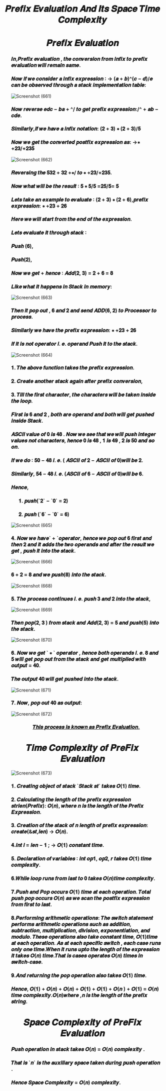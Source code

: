 <h1 align="Center">𝑷𝒓𝒆𝒇𝒊𝒙 𝑬𝒗𝒂𝒍𝒖𝒂𝒕𝒊𝒐𝒏  𝑨𝒏𝒅 𝑰𝒕𝒔 𝑺𝒑𝒂𝒄𝒆 𝑻𝒊𝒎𝒆 𝑪𝒐𝒎𝒑𝒍𝒆𝒙𝒊𝒕𝒚</h1>
<h1 align="Center">𝑷𝒓𝒆𝒇𝒊𝒙 𝑬𝒗𝒂𝒍𝒖𝒂𝒕𝒊𝒐𝒏</h1>
<ul>
  
<h3>𝑰𝒏,𝑷𝒓𝒆𝒇𝒊𝒙 𝒆𝒗𝒂𝒍𝒖𝒂𝒕𝒊𝒐𝒏 , 𝒕𝒉𝒆 𝒄𝒐𝒏𝒗𝒆𝒓𝒔𝒊𝒐𝒏 𝒇𝒓𝒐𝒎 𝒊𝒏𝒇𝒊𝒙 𝒕𝒐
𝒑𝒓𝒆𝒇𝒊𝒙 𝒆𝒗𝒂𝒍𝒖𝒂𝒕𝒊𝒐𝒏 𝒘𝒊𝒍𝒍 𝒓𝒆𝒎𝒂𝒊𝒏 𝒔𝒂𝒎𝒆.</h3>
<h3>𝑵𝒐𝒘 𝒊𝒇 𝒘𝒆 𝒄𝒐𝒏𝒔𝒊𝒅𝒆𝒓 𝒂 𝒊𝒏𝒇𝒊𝒙 𝒆𝒙𝒑𝒓𝒆𝒔𝒔𝒊𝒐𝒏 ∶
→ (𝒂 + 𝒃)^(𝒄 − 𝒅)/𝒆
𝒄𝒂𝒏 𝒃𝒆 𝒐𝒃𝒔𝒆𝒓𝒗𝒆𝒅 𝒕𝒉𝒓𝒐𝒖𝒈𝒉 𝒂 𝒔𝒕𝒂𝒄𝒌 𝒊𝒎𝒑𝒍𝒆𝒎𝒆𝒏𝒕𝒂𝒕𝒊𝒐𝒏 𝒕𝒂𝒃𝒍𝒆:</h3>  
  
  ![Screenshot (661)](https://github.com/AvinandanBose/PreFix_Evaluation-Space_Time_Complexity/assets/38869235/f44fcaa4-bc62-448f-b3a8-cb30ed0afa16)

<h3>  𝑵𝒐𝒘 𝒓𝒆𝒗𝒆𝒓𝒔𝒆 𝒆𝒅𝒄 − 𝒃𝒂 + ^/ 𝒕𝒐 𝒈𝒆𝒕 𝒑𝒓𝒆𝒇𝒊𝒙 𝒆𝒙𝒑𝒓𝒆𝒔𝒔𝒊𝒐𝒏:/^ + 𝒂𝒃 − 𝒄𝒅𝒆.</h3>
  
<h3>  𝑺𝒊𝒎𝒊𝒍𝒂𝒓𝒍𝒚,𝒊𝒇 𝒘𝒆 𝒉𝒂𝒗𝒆 𝒂 𝒊𝒏𝒇𝒊𝒙 𝒏𝒐𝒕𝒂𝒕𝒊𝒐𝒏:
(𝟐 + 𝟑) ∗ (𝟐 + 𝟑)/𝟓</h3>
  
<h3> 𝑵𝒐𝒘 𝒘𝒆 𝒈𝒆𝒕 𝒕𝒉𝒆 𝒄𝒐𝒏𝒗𝒆𝒓𝒕𝒆𝒅 𝒑𝒐𝒔𝒕𝒇𝒊𝒙 𝒆𝒙𝒑𝒓𝒆𝒔𝒔𝒊𝒐𝒏 𝒂𝒔:
→∗ +𝟐𝟑/+𝟐𝟑𝟓</h3>
  
![Screenshot (662)](https://github.com/AvinandanBose/PreFix_Evaluation-Space_Time_Complexity/assets/38869235/1daa10ed-5961-4580-8f0c-0728c8d40a2a) 
  
<h3>𝑹𝒆𝒗𝒆𝒓𝒔𝒊𝒏𝒈 𝒕𝒉𝒆 𝟓𝟑𝟐 + 𝟑𝟐 +∗/ 𝒕𝒐 ∗ +𝟐𝟑/+𝟐𝟑𝟓.</h3>
<h3>𝑵𝒐𝒘 𝒘𝒉𝒂𝒕 𝒘𝒊𝒍𝒍 𝒃𝒆 𝒕𝒉𝒆 𝒓𝒆𝒔𝒖𝒍𝒕 ∶ 𝟓 ∗ 𝟓/𝟓 =𝟐𝟓/𝟓= 𝟓</h3>
<h3>𝑳𝒆𝒕𝒔 𝒕𝒂𝒌𝒆 𝒂𝒏 𝒆𝒙𝒂𝒎𝒑𝒍𝒆 𝒕𝒐 𝒆𝒗𝒂𝒍𝒖𝒂𝒕𝒆 ∶ (𝟐 + 𝟑) ∗ (𝟐 + 𝟔),𝒑𝒓𝒆𝒇𝒊𝒙 𝒆𝒙𝒑𝒓𝒆𝒔𝒔𝒊𝒐𝒏: ∗ +𝟐𝟑 + 𝟐𝟔</h3>
<h3>𝑯𝒆𝒓𝒆 𝒘𝒆 𝒘𝒊𝒍𝒍 𝒔𝒕𝒂𝒓𝒕 𝒇𝒓𝒐𝒎 𝒕𝒉𝒆 𝒆𝒏𝒅 𝒐𝒇 𝒕𝒉𝒆 𝒆𝒙𝒑𝒓𝒆𝒔𝒔𝒊𝒐𝒏.</h3>
<h3>𝑳𝒆𝒕𝒔 𝒆𝒗𝒂𝒍𝒖𝒂𝒕𝒆 𝒊𝒕 𝒕𝒉𝒓𝒐𝒖𝒈𝒉 𝒔𝒕𝒂𝒄𝒌 ∶</h3>
<h3>𝑷𝒖𝒔𝒉 (𝟔),</h3>
<h3>𝑷𝒖𝒔𝒉(𝟐),</h3>
<h3>𝑵𝒐𝒘 𝒘𝒆 𝒈𝒆𝒕 + 𝒉𝒆𝒏𝒄𝒆 ∶ 𝑨𝒅𝒅(𝟐, 𝟑) = 𝟐 + 𝟔 = 𝟖</h3>
<h3>𝑳𝒊𝒌𝒆 𝒘𝒉𝒂𝒕 𝒊𝒕 𝒉𝒂𝒑𝒑𝒆𝒏𝒔 𝒊𝒏 𝑺𝒕𝒂𝒄𝒌 𝒊𝒏 𝒎𝒆𝒎𝒐𝒓𝒚:</h3>
  
![Screenshot (663)](https://github.com/AvinandanBose/PreFix_Evaluation-Space_Time_Complexity/assets/38869235/77155ffa-aed7-4b69-8205-208b142d235a)

<h3>𝑻𝒉𝒆𝒏 𝒊𝒕 𝒑𝒐𝒑 𝒐𝒖𝒕 , 𝟔 𝒂𝒏𝒅 𝟐 𝒂𝒏𝒅 𝒔𝒆𝒏𝒅 𝑨𝑫𝑫(𝟔, 𝟐) 𝒕𝒐 𝑷𝒓𝒐𝒄𝒆𝒔𝒔𝒐𝒓 𝒕𝒐
𝒑𝒓𝒐𝒄𝒆𝒔𝒔.</h3>
  
<h3>𝑺𝒊𝒎𝒊𝒍𝒂𝒓𝒍𝒚 𝒘𝒆 𝒉𝒂𝒗𝒆 𝒕𝒉𝒆 𝒑𝒓𝒆𝒇𝒊𝒙 𝒆𝒙𝒑𝒓𝒆𝒔𝒔𝒊𝒐𝒏: ∗ +𝟐𝟑 + 𝟐𝟔</h3>
<h3>𝒊𝒇 𝒊𝒕 𝒊𝒔 𝒏𝒐𝒕 𝒐𝒑𝒆𝒓𝒂𝒕𝒐𝒓 𝒊. 𝒆. 𝒐𝒑𝒆𝒓𝒂𝒏𝒅 𝑷𝒖𝒔𝒉 𝒊𝒕 𝒕𝒐 𝒕𝒉𝒆 𝒔𝒕𝒂𝒄𝒌. </h3>
  
  ![Screenshot (664)](https://github.com/AvinandanBose/PreFix_Evaluation-Space_Time_Complexity/assets/38869235/0de70138-87c0-4c85-b1b6-c8d666088f91)
  
<h3>𝟏. 𝑻𝒉𝒆 𝒂𝒃𝒐𝒗𝒆 𝒇𝒖𝒏𝒄𝒕𝒊𝒐𝒏 𝒕𝒂𝒌𝒆𝒔 𝒕𝒉𝒆 𝒑𝒓𝒆𝒇𝒊𝒙 𝒆𝒙𝒑𝒓𝒆𝒔𝒔𝒊𝒐𝒏.</h3>
<h3>𝟐. 𝑪𝒓𝒆𝒂𝒕𝒆 𝒂𝒏𝒐𝒕𝒉𝒆𝒓 𝒔𝒕𝒂𝒄𝒌 𝒂𝒈𝒂𝒊𝒏 𝒂𝒇𝒕𝒆𝒓 𝒑𝒓𝒆𝒇𝒊𝒙 𝒄𝒐𝒏𝒗𝒆𝒓𝒔𝒊𝒐𝒏,</h3>
<h3>𝟑. 𝑻𝒊𝒍𝒍 𝒕𝒉𝒆 𝒇𝒊𝒓𝒔𝒕 𝒄𝒉𝒂𝒓𝒂𝒄𝒕𝒆𝒓, 𝒕𝒉𝒆 𝒄𝒉𝒂𝒓𝒂𝒄𝒕𝒆𝒓𝒔
𝒘𝒊𝒍𝒍 𝒃𝒆 𝒕𝒂𝒌𝒆𝒏 𝒊𝒏𝒔𝒊𝒅𝒆 𝒕𝒉𝒆 𝒍𝒐𝒐𝒑.</h3>
<h3>𝑭𝒊𝒓𝒔𝒕 𝒊𝒔 𝟔 𝒂𝒏𝒅 𝟐 , 𝒃𝒐𝒕𝒉 𝒂𝒓𝒆 𝒐𝒑𝒆𝒓𝒂𝒏𝒅 𝒂𝒏𝒅 𝒃𝒐𝒕𝒉 𝒘𝒊𝒍𝒍 𝒈𝒆𝒕 𝒑𝒖𝒔𝒉𝒆𝒅
𝒊𝒏𝒔𝒊𝒅𝒆 𝑺𝒕𝒂𝒄𝒌.</h3>
<h3>𝑨𝑺𝑪𝑰𝑰 𝒗𝒂𝒍𝒖𝒆 𝒐𝒇 𝟎 𝒊𝒔 𝟒𝟖 . 𝑵𝒐𝒘 𝒘𝒆 𝒔𝒆𝒆 𝒕𝒉𝒂𝒕 𝒘𝒆 𝒘𝒊𝒍𝒍 𝒑𝒖𝒔𝒉 𝒊𝒏𝒕𝒆𝒈𝒆𝒓
𝒗𝒂𝒍𝒖𝒆𝒔 𝒏𝒐𝒕 𝒄𝒉𝒂𝒓𝒂𝒄𝒕𝒆𝒓𝒔, 𝒉𝒆𝒏𝒄𝒆 𝟎 𝒊𝒔 𝟒𝟖 , 𝟏 𝒊𝒔 𝟒𝟗 , 𝟐 𝒊𝒔 𝟓𝟎 𝒂𝒏𝒅
𝒔𝒐 𝒐𝒏.</h3>
<h3>𝑰𝒇 𝒘𝒆 𝒅𝒐 ∶ 𝟓𝟎 − 𝟒𝟖 𝒊. 𝒆. ( 𝑨𝑺𝑪𝑰𝑰 𝒐𝒇 𝟐 − 𝑨𝑺𝑪𝑰𝑰 𝒐𝒇 𝟎)𝒘𝒊𝒍𝒍 𝒃𝒆 𝟐.</h3>
<h3>𝑺𝒊𝒎𝒊𝒍𝒂𝒓𝒍𝒚, 𝟓𝟒 − 𝟒𝟖 𝒊. 𝒆. (𝑨𝑺𝑪𝑰𝑰 𝒐𝒇 𝟔 − 𝑨𝑺𝑪𝑰𝑰 𝒐𝒇 𝟎)𝒘𝒊𝒍𝒍 𝒃𝒆 𝟔.</h3>
<h3>𝑯𝒆𝒏𝒄𝒆,</h3>
<ul>  
<h3>𝟏. 𝒑𝒖𝒔𝒉(`𝟐` − `𝟎` = 𝟐)</h3>
<h3>𝟐. 𝒑𝒖𝒔𝒉 (`𝟔` − `𝟎` = 𝟔) </h3> 
</ul>

![Screenshot (665)](https://github.com/AvinandanBose/PreFix_Evaluation-Space_Time_Complexity/assets/38869235/a968969b-e616-4577-a848-ee1f05573ee5)
  
<h3>𝟒. 𝑵𝒐𝒘 𝒘𝒆 𝒉𝒂𝒗𝒆` + `𝒐𝒑𝒆𝒓𝒂𝒕𝒐𝒓, 𝒉𝒆𝒏𝒄𝒆 𝒘𝒆 𝒑𝒐𝒑 𝒐𝒖𝒕 𝟔 𝒇𝒊𝒓𝒔𝒕
𝒂𝒏𝒅 𝒕𝒉𝒆𝒏 𝟐 𝒂𝒏𝒅 𝒊𝒕 𝒂𝒅𝒅𝒔 𝒕𝒉𝒆 𝒕𝒘𝒐 𝒐𝒑𝒆𝒓𝒂𝒏𝒅𝒔 𝒂𝒏𝒅 𝒂𝒇𝒕𝒆𝒓 𝒕𝒉𝒆 𝒓𝒆𝒔𝒖𝒍𝒕
𝒘𝒆 𝒈𝒆𝒕 , 𝒑𝒖𝒔𝒉 𝒊𝒕 𝒊𝒏𝒕𝒐 𝒕𝒉𝒆 𝒔𝒕𝒂𝒄𝒌.</h3> 
  
 ![Screenshot (666)](https://github.com/AvinandanBose/PreFix_Evaluation-Space_Time_Complexity/assets/38869235/58215e6a-04fc-4bda-9813-32afe09712ee)
  
<h3>𝟔 + 𝟐 = 𝟖 𝒂𝒏𝒅 𝒘𝒆 𝒑𝒖𝒔𝒉(𝟖) 𝒊𝒏𝒕𝒐 𝒕𝒉𝒆 𝒔𝒕𝒂𝒄𝒌. </h3> 
  
![Screenshot (668)](https://github.com/AvinandanBose/PreFix_Evaluation-Space_Time_Complexity/assets/38869235/370f816c-b152-48f7-a779-4617d6306e80)
  
 <h3>𝟓. 𝑻𝒉𝒆 𝒑𝒓𝒐𝒄𝒆𝒔𝒔 𝒄𝒐𝒏𝒕𝒊𝒏𝒖𝒆𝒔 𝒊. 𝒆. 𝒑𝒖𝒔𝒉 𝟑 𝒂𝒏𝒅 𝟐 𝒊𝒏𝒕𝒐 𝒕𝒉𝒆 𝒔𝒕𝒂𝒄𝒌,</h3> 
  
  ![Screenshot (669)](https://github.com/AvinandanBose/PreFix_Evaluation-Space_Time_Complexity/assets/38869235/cf00da1e-601e-44e3-85e8-6fd1835cbeda)
  
 <h3>𝑻𝒉𝒆𝒏 𝒑𝒐𝒑(𝟐, 𝟑 ) 𝒇𝒓𝒐𝒎 𝒔𝒕𝒂𝒄𝒌 𝒂𝒏𝒅 𝑨𝒅𝒅(𝟐, 𝟑) = 𝟓 𝒂𝒏𝒅
𝒑𝒖𝒔𝒉(𝟓) 𝒊𝒏𝒕𝒐 𝒕𝒉𝒆 𝒔𝒕𝒂𝒄𝒌. </h3> 
  
![Screenshot (670)](https://github.com/AvinandanBose/PreFix_Evaluation-Space_Time_Complexity/assets/38869235/d599699e-54e3-418e-884e-53299c79b116)
  
 <h3> 𝟔. 𝑵𝒐𝒘 𝒘𝒆 𝒈𝒆𝒕 ` ∗ ` 𝒐𝒑𝒆𝒓𝒂𝒕𝒐𝒓 , 𝒉𝒆𝒏𝒄𝒆 𝒃𝒐𝒕𝒉 𝒐𝒑𝒆𝒓𝒂𝒏𝒅𝒔 𝒊. 𝒆.
𝟖 𝒂𝒏𝒅 𝟓 𝒘𝒊𝒍𝒍 𝒈𝒆𝒕 𝒑𝒐𝒑 𝒐𝒖𝒕 𝒇𝒓𝒐𝒎 𝒕𝒉𝒆 𝒔𝒕𝒂𝒄𝒌 𝒂𝒏𝒅 𝒈𝒆𝒕 𝒎𝒖𝒍𝒕𝒊𝒑𝒍𝒊𝒆𝒅
𝒘𝒊𝒕𝒉 𝒐𝒖𝒕𝒑𝒖𝒕 = 𝟒𝟎.</h3> 
  
<h3>𝑻𝒉𝒆 𝒐𝒖𝒕𝒑𝒖𝒕 𝟒𝟎 𝒘𝒊𝒍𝒍 𝒈𝒆𝒕 𝒑𝒖𝒔𝒉𝒆𝒅 𝒊𝒏𝒕𝒐 𝒕𝒉𝒆 𝒔𝒕𝒂𝒄𝒌.</h3> 
  
  ![Screenshot (671)](https://github.com/AvinandanBose/PreFix_Evaluation-Space_Time_Complexity/assets/38869235/4eb69fa3-4aa6-4984-a4b0-c2a924a5b573)

<h3>  𝟕. 𝑵𝒐𝒘, 𝒑𝒐𝒑 𝒐𝒖𝒕 𝟒𝟎 𝒂𝒔 𝒐𝒖𝒕𝒑𝒖𝒕:</h3> 
  
  ![Screenshot (672)](https://github.com/AvinandanBose/PreFix_Evaluation-Space_Time_Complexity/assets/38869235/3da24a04-f752-4a79-887a-be75b2e3d8ef)

<h3 align="Center"><ins>𝑻𝒉𝒊𝒔 𝒑𝒓𝒐𝒄𝒆𝒔𝒔 𝒊𝒔 𝒌𝒏𝒐𝒘𝒏 𝒂𝒔 𝑷𝒓𝒆𝒇𝒊𝒙 𝑬𝒗𝒂𝒍𝒖𝒂𝒕𝒊𝒐𝒏.</ins></h3>
  


</ul>

<h1></h1>
 <h1 align="Center"> 𝑻𝒊𝒎𝒆 𝑪𝒐𝒎𝒑𝒍𝒆𝒙𝒊𝒕𝒚 𝒐𝒇 𝑷𝒓𝒆𝑭𝒊𝒙 𝑬𝒗𝒂𝒍𝒖𝒂𝒕𝒊𝒐𝒏 </h1>

<ul>
  
  ![Screenshot (673)](https://github.com/AvinandanBose/PreFix_Evaluation-Space_Time_Complexity/assets/38869235/dcf9a891-3bc4-4288-8e51-d6301490c23d)
  
<h3>𝟏. 𝑪𝒓𝒆𝒂𝒕𝒊𝒏𝒈 𝒐𝒃𝒋𝒆𝒄𝒕 𝒐𝒇 𝒔𝒕𝒂𝒄𝒌 `𝑺𝒕𝒂𝒄𝒌 𝒔𝒕` 𝒕𝒂𝒌𝒆𝒔 𝑶(𝟏)
𝒕𝒊𝒎𝒆.</h3>
<h3>𝟐. 𝑪𝒂𝒍𝒄𝒖𝒍𝒂𝒕𝒊𝒏𝒈 𝒕𝒉𝒆 𝒍𝒆𝒏𝒈𝒕𝒉 𝒐𝒇 𝒕𝒉𝒆 𝒑𝒓𝒆𝒇𝒊𝒙 𝒆𝒙𝒑𝒓𝒆𝒔𝒔𝒊𝒐𝒏
𝒔𝒕𝒓𝒍𝒆𝒏(𝑷𝒓𝒆𝒇𝒊𝒙): 𝑶(𝒏), 𝒘𝒉𝒆𝒓𝒆 𝒏 𝒊𝒔 𝒕𝒉𝒆 𝒍𝒆𝒏𝒈𝒕𝒉 𝒐𝒇 𝒕𝒉𝒆 𝑷𝒓𝒆𝒇𝒊𝒙
𝑬𝒙𝒑𝒓𝒆𝒔𝒔𝒊𝒐𝒏.</h3>
<h3>𝟑. 𝑪𝒓𝒆𝒂𝒕𝒊𝒐𝒏 𝒐𝒇 𝒕𝒉𝒆 𝒔𝒕𝒂𝒄𝒌 𝒐𝒇 𝒏 𝒍𝒆𝒏𝒈𝒕𝒉 𝒐𝒇 𝒑𝒓𝒆𝒇𝒊𝒙 𝒆𝒙𝒑𝒓𝒆𝒔𝒔𝒊𝒐𝒏:
𝒄𝒓𝒆𝒂𝒕𝒆(&𝒔𝒕,𝒍𝒆𝒏) → 𝑶(𝒏).</h3>
<h3>𝟒.𝒊𝒏𝒕 𝒊 = 𝒍𝒆𝒏 − 𝟏 ; → 𝑶(𝟏) 𝒄𝒐𝒏𝒔𝒕𝒂𝒏𝒕 𝒕𝒊𝒎𝒆.</h3>
<h3>𝟓. 𝑫𝒆𝒄𝒍𝒂𝒓𝒂𝒕𝒊𝒐𝒏 𝒐𝒇 𝒗𝒂𝒓𝒊𝒂𝒃𝒍𝒆𝒔 ∶ 𝒊𝒏𝒕 𝒐𝒑𝟏, 𝒐𝒑𝟐, 𝒓 𝒕𝒂𝒌𝒆𝒔 𝑶(𝟏)
𝒕𝒊𝒎𝒆 𝒄𝒐𝒎𝒑𝒍𝒆𝒙𝒊𝒕𝒚.</h3>
<h3>𝟔.𝑾𝒉𝒊𝒍𝒆 𝒍𝒐𝒐𝒑 𝒓𝒖𝒏𝒔 𝒇𝒓𝒐𝒎 𝒍𝒂𝒔𝒕 𝒕𝒐 𝟎 𝒕𝒂𝒌𝒆𝒔 𝑶(𝒏)𝒕𝒊𝒎𝒆 𝒄𝒐𝒎𝒑𝒍𝒆𝒙𝒊𝒕𝒚. </h3>
<h3>𝟕.𝑷𝒖𝒔𝒉 𝒂𝒏𝒅 𝑷𝒐𝒑 𝒐𝒄𝒄𝒖𝒓𝒔 𝑶(𝟏) 𝒕𝒊𝒎𝒆 𝒂𝒕 𝒆𝒂𝒄𝒉 𝒐𝒑𝒆𝒓𝒂𝒕𝒊𝒐𝒏. 𝑻𝒐𝒕𝒂𝒍
𝒑𝒖𝒔𝒉 𝒑𝒐𝒑 𝒐𝒄𝒄𝒖𝒓𝒔 𝑶(𝒏) 𝒂𝒔 𝒘𝒆 𝒔𝒄𝒂𝒏 𝒕𝒉𝒆 𝒑𝒐𝒔𝒕𝒇𝒊𝒙 𝒆𝒙𝒑𝒓𝒆𝒔𝒔𝒊𝒐𝒏
𝒇𝒓𝒐𝒎 𝒇𝒊𝒓𝒔𝒕 𝒕𝒐 𝒍𝒂𝒔𝒕.</h3>
<h3>𝟖.𝑷𝒆𝒓𝒇𝒐𝒓𝒎𝒊𝒏𝒈 𝒂𝒓𝒊𝒕𝒉𝒎𝒆𝒕𝒊𝒄 𝒐𝒑𝒆𝒓𝒂𝒕𝒊𝒐𝒏𝒔: 𝑻𝒉𝒆 𝒔𝒘𝒊𝒕𝒄𝒉 𝒔𝒕𝒂𝒕𝒆𝒎𝒆𝒏𝒕
𝒑𝒆𝒓𝒇𝒐𝒓𝒎𝒔 𝒂𝒓𝒊𝒕𝒉𝒎𝒆𝒕𝒊𝒄 𝒐𝒑𝒆𝒓𝒂𝒕𝒊𝒐𝒏𝒔 𝒔𝒖𝒄𝒉 𝒂𝒔 𝒂𝒅𝒅𝒊𝒕𝒊𝒐𝒏, 
𝒔𝒖𝒃𝒕𝒓𝒂𝒄𝒕𝒊𝒐𝒏, 𝒎𝒖𝒍𝒕𝒊𝒑𝒍𝒊𝒄𝒂𝒕𝒊𝒐𝒏, 𝒅𝒊𝒗𝒊𝒔𝒊𝒐𝒏, 𝒆𝒙𝒑𝒐𝒏𝒆𝒏𝒕𝒊𝒂𝒕𝒊𝒐𝒏, 𝒂𝒏𝒅
𝒎𝒐𝒅𝒖𝒍𝒐. 𝑻𝒉𝒆𝒔𝒆 𝒐𝒑𝒆𝒓𝒂𝒕𝒊𝒐𝒏𝒔 𝒂𝒍𝒔𝒐 𝒕𝒂𝒌𝒆 𝒄𝒐𝒏𝒔𝒕𝒂𝒏𝒕 𝒕𝒊𝒎𝒆, 𝑶(𝟏)𝒕𝒊𝒎𝒆
𝒂𝒕 𝒆𝒂𝒄𝒉 𝒐𝒑𝒆𝒓𝒂𝒕𝒊𝒐𝒏. 𝑨𝒔 𝒂𝒕 𝒆𝒂𝒄𝒉 𝒔𝒑𝒆𝒄𝒊𝒇𝒊𝒄 𝒔𝒘𝒊𝒕𝒄𝒉 , 𝒆𝒂𝒄𝒉 𝒄𝒂𝒔𝒆
𝒓𝒖𝒏𝒔 𝒐𝒏𝒍𝒚 𝒐𝒏𝒆 𝒕𝒊𝒎𝒆.𝑾𝒉𝒆𝒏 𝒊𝒕 𝒓𝒖𝒏𝒔 𝒖𝒑𝒕𝒐 𝒕𝒉𝒆 𝒍𝒆𝒏𝒈𝒕𝒉 𝒐𝒇 𝒕𝒉𝒆
𝒆𝒙𝒑𝒓𝒆𝒔𝒔𝒊𝒐𝒏 𝒊𝒕 𝒕𝒂𝒌𝒆𝒔 𝑶(𝒏) 𝒕𝒊𝒎𝒆.𝑻𝒉𝒂𝒕 𝒊𝒔 𝒄𝒂𝒔𝒆𝒔 𝒐𝒑𝒆𝒓𝒂𝒕𝒆𝒔 𝑶(𝒏) 
𝒕𝒊𝒎𝒆𝒔 𝒊𝒏 𝒔𝒘𝒊𝒕𝒄𝒉-𝒄𝒂𝒔𝒆.</h3>
<h3>𝟗.𝑨𝒏𝒅 𝒓𝒆𝒕𝒖𝒓𝒏𝒊𝒏𝒈 𝒕𝒉𝒆 𝒑𝒐𝒑 𝒐𝒑𝒆𝒓𝒂𝒕𝒊𝒐𝒏 𝒂𝒍𝒔𝒐 𝒕𝒂𝒌𝒆𝒔 𝑶(𝟏) 𝒕𝒊𝒎𝒆.</h3>
<h3>𝑯𝒆𝒏𝒄𝒆, 𝑶(𝟏) + 𝑶(𝒏) + 𝑶(𝒏) + 𝑶(𝟏) + 𝑶(𝟏) + 𝑶(𝒏 ) + 𝑶(𝟏) = 𝑶(𝒏) 
𝒕𝒊𝒎𝒆 𝒄𝒐𝒎𝒑𝒍𝒆𝒙𝒊𝒕𝒚.𝑶(𝒏)𝒘𝒉𝒆𝒓𝒆 ,𝒏 𝒊𝒔 𝒕𝒉𝒆 𝒍𝒆𝒏𝒈𝒕𝒉 𝒐𝒇 𝒕𝒉𝒆 𝒑𝒓𝒆𝒇𝒊𝒙 𝒔𝒕𝒓𝒊𝒏𝒈.</h3>
 
</ul>  

<h1></h1>
 <h1 align="Center"> 𝑺𝒑𝒂𝒄𝒆 𝑪𝒐𝒎𝒑𝒍𝒆𝒙𝒊𝒕𝒚 𝒐𝒇 𝑷𝒓𝒆𝑭𝒊𝒙 𝑬𝒗𝒂𝒍𝒖𝒂𝒕𝒊𝒐𝒏 </h1>
 
 <ul>
  
<h3>  𝑷𝒖𝒔𝒉 𝒐𝒑𝒆𝒓𝒂𝒕𝒊𝒐𝒏 𝒊𝒏 𝒔𝒕𝒂𝒄𝒌 𝒕𝒂𝒌𝒆𝒔 𝑶(𝒏) =
𝑶(𝒏) 𝒄𝒐𝒎𝒑𝒍𝒆𝒙𝒊𝒕𝒚 .</h3>
<h3>𝑻𝒉𝒂𝒕 𝒊𝒔 `𝒏` 𝒊𝒔 𝒕𝒉𝒆 𝒂𝒖𝒙𝒊𝒍𝒊𝒂𝒓𝒚 𝒔𝒑𝒂𝒄𝒆 𝒕𝒂𝒌𝒆𝒏 𝒅𝒖𝒓𝒊𝒏𝒈
𝒑𝒖𝒔𝒉 𝒐𝒑𝒆𝒓𝒂𝒕𝒊𝒐𝒏 .</h3>
<h3>𝑯𝒆𝒏𝒄𝒆 𝑺𝒑𝒂𝒄𝒆 𝑪𝒐𝒎𝒑𝒍𝒆𝒙𝒊𝒕𝒚 = 𝑶(𝒏) 𝒄𝒐𝒎𝒑𝒍𝒆𝒙𝒊𝒕𝒚.</h3>
  
 </ul> 

